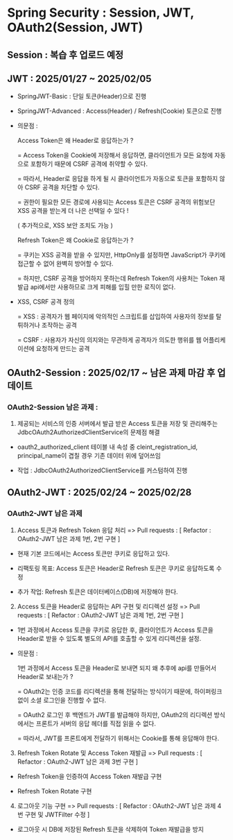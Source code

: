 # Spring Security : Session, JWT, OAuth2(Session, JWT)

## Session : 복습 후 업로드 예정 

## JWT : 2025/01/27 ~ 2025/02/05 

- SpringJWT-Basic : 단일 토큰(Header)으로 진행

- SpringJWT-Advanced : Access(Header) / Refresh(Cookie) 토큰으로 진행

- 의문점 :

  Access Token은 왜 Header로 응답하는가 ?

  = Access Token을 Cookie에 저장해서 응답하면, 클라이언트가 모든 요청에 자동으로 포함하기 때문에 CSRF 공격에 취약할 수 있다. 

  = 따라서, Header로 응답을 하게 될 시 클라이언트가 자동으로 토큰을 포함하지 않아 CSRF 공격을 차단할 수 있다.

  = 권한이 필요한 모든 경로에 사용되는 Access 토큰은 CSRF 공격의 위험보단 XSS 공격을 받는게 더 나은 선택일 수 있다 !

  ( 추가적으로, XSS 보안 조치도 가능 )

  Refresh Token은 왜 Cookie로 응답하는가 ?

  = 쿠키는 XSS 공격을 받을 수 있지만, HttpOnly를 설정하면 JavaScript가 쿠키에 접근할 수 없어 완벽히 방어할 수 있다.

  = 하지만, CSRF 공격을 방어하지 못하는데 Refresh Token의 사용처는 Token 재발급 api에서만 사용하므로 크게 피해를 입힐 만한 로직이 없다.

- XSS, CSRF 공격 정의

  = XSS : 공격자가 웹 페이지에 악의적인 스크립트를 삽입하여 사용자의 정보를 탈튀하거나 조작하는 공격

  = CSRF : 사용자가 자신의 의지와는 무관하게 공격자가 의도한 행위를 웹 어플리케이션에 요청하게 만드는 공격 

## OAuth2-Session : 2025/02/17 ~ 남은 과제 마감 후 업데이트

### OAuth2-Session 남은 과제 : 

1. 제공되는 서비스의 인증 서버에서 발급 받은 Access 토큰을 저장 및 관리해주는 JdbcOAuth2AuthorizedClientService의 문제점 해결

- oauth2_authorized_client 테이블 내 속성 중 cleint_registration_id, principal_name이 겹칠 경우 기존 데이터 위에 덮어쓰임

- 작업 : JdbcOAuth2AuthorizedClientService를 커스텀하여 진행 

## OAuth2-JWT : 2025/02/24 ~ 2025/02/28

### OAuth2-JWT 남은 과제  

1. Access 토큰과 Refresh Token 응답 처리 => Pull requests : [ Refactor : OAuth2-JWT 남은 과제 1번, 2번 구현 ]

- 현재 기본 코드에서는 Access 토큰만 쿠키로 응답하고 있다.

- 리팩토링 목표: Access 토큰은 Header로 Refresh 토큰은 쿠키로 응답하도록 수정

- 추가 작업: Refresh 토큰은 데이터베이스(DB)에 저장해야 한다. 

2. Access 토큰을 Header로 응답하는 API 구현 및 리디렉션 설정 => Pull requests : [ Refactor : OAuth2-JWT 남은 과제 1번, 2번 구현 ]

- 1번 과정에서 Access 토큰을 쿠키로 응답한 후, 클라이언트가 Access 토큰을 Header로 받을 수 있도록 별도의 API를 호출할 수 있게 리디렉션을 설정.

- 의문점 : 
  
  1번 과정에서 Access 토큰을 Header로 보내면 되지 왜 추후에 api를 만들어서 Header로 보내는가 ?

  = OAuth2는 인증 코드를 리디렉션을 통해 전달하는 방식이기 때문에, 하이퍼링크 없이 소셜 로그인을 진행할 수 없다. 

  = OAuth2 로그인 후 백엔드가 JWT를 발급해야 하지만, OAuth2의 리디렉션 방식에서는 프론트가 서버의 응답 헤더를 직접 읽을 수 없다.

  = 따라서, JWT를 프론트에게 전달하기 위해서는 Cookie를 통해 응답해야 한다.

3. Refresh Token Rotate 및 Access Token 재발급 => Pull requests : [ Refactor : OAuth2-JWT 남은 과제 3번 구현 ]

- Refresh Token을 인증하여 Access Token 재발급 구현

- Refresh Token Rotate 구현 
   
4. 로그아웃 기능 구현 => Pull requests : [ Refactor : OAuth2-JWT 남은 과제 4번 구현 및 JWTFilter 수정 ]

- 로그아웃 시 DB에 저장된 Refresh 토큰을 삭제하여 Token 재발급을 방지 
